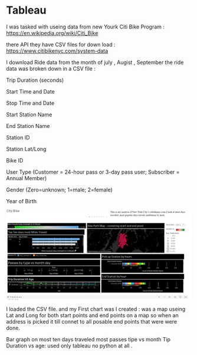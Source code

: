 # Tableau



I was tasked with useing data from new Yourk Citi Bike Program : https://en.wikipedia.org/wiki/Citi_Bike

there API they have CSV files for down load : https://www.citibikenyc.com/system-data
 
 I download Ride data from the month of july , Augist , September 
 the ride data was broken down in a CSV file : 
 
 Trip Duration (seconds)
 
Start Time and Date

Stop Time and Date

Start Station Name

End Station Name

Station ID

Station Lat/Long

Bike ID

User Type (Customer = 24-hour pass or 3-day pass user; Subscriber = Annual Member)

Gender (Zero=unknown; 1=male; 2=female)

Year of Birth

![dashbord.png](dashbord.png)

I loaded the CSV file. and my First chart was I created : was a map useing Lat and Long for both start points and end points on a map so when an address is picked it till connet to all posable end points that were were done. 

Bar graph on most ten days traveled
most passes tipe vs month
Tip Duration vs age: 
used only tableau no python at all . 



